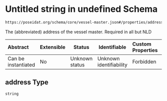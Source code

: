 # Untitled string in undefined Schema

```txt
https://poseidat.org/schema/core/vessel-master.json#/properties/address
```

The (abbreviated) address of the vessel master. Required in all but NLD


| Abstract            | Extensible | Status         | Identifiable            | Custom Properties | Additional Properties | Access Restrictions | Defined In                                                                     |
| :------------------ | ---------- | -------------- | ----------------------- | :---------------- | --------------------- | ------------------- | ------------------------------------------------------------------------------ |
| Can be instantiated | No         | Unknown status | Unknown identifiability | Forbidden         | Allowed               | none                | [vessel-master.json\*](schemas/core/vessel-master.json "open original schema") |

## address Type

`string`
